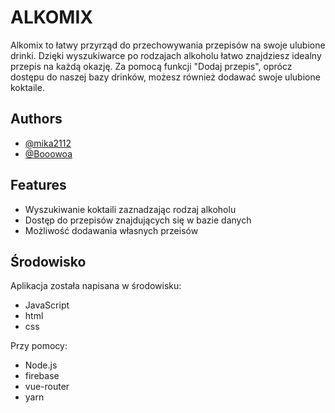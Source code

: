 
# ALKOMIX

Alkomix to łatwy przyrząd do przechowywania przepisów na swoje ulubione drinki. Dzięki wyszukiwarce po rodzajach alkoholu łatwo znajdziesz idealny przepis na każdą okazję. Za pomocą funkcji "Dodaj przepis", oprócz dostępu do naszej bazy drinków, możesz również dodawać swoje ulubione koktaile.

## Authors

- [@mika2112](https://www.github.com/mika2112)
- [@Booowoa](https://www.github.com/Booowoa)



## Features

- Wyszukiwanie koktaili zaznadzając rodzaj alkoholu
- Dostęp do przepisów znajdujących się w bazie danych
- Możliwość dodawania własnych przeisów



## Środowisko

Aplikacja została napisana w środowisku:

- JavaScript
- html
- css

Przy pomocy:

- Node.js
- firebase
- vue-router
- yarn



